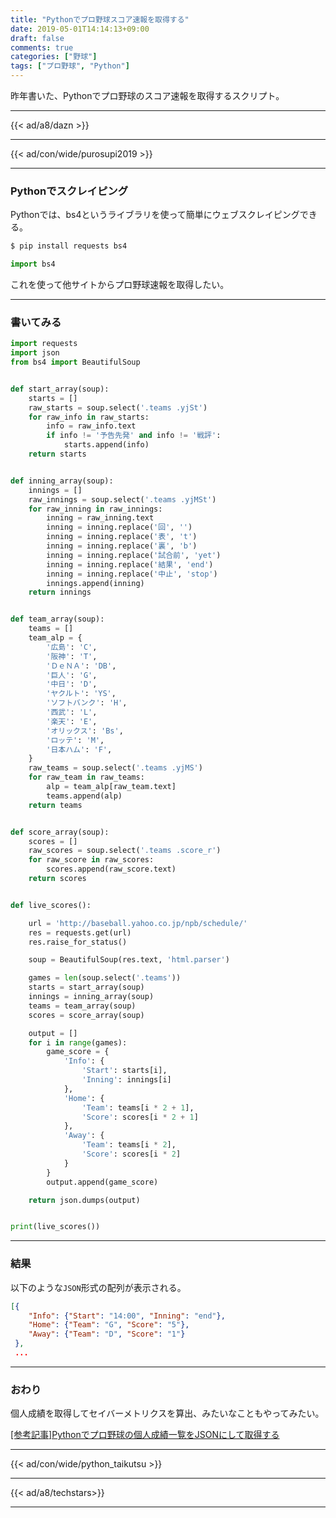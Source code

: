 ```yaml
---
title: "Pythonでプロ野球スコア速報を取得する"
date: 2019-05-01T14:14:13+09:00
draft: false
comments: true
categories: ["野球"]
tags: ["プロ野球", "Python"]
---
```


昨年書いた、Pythonでプロ野球のスコア速報を取得するスクリプト。

<!--more-->

---

{{< ad/a8/dazn >}}

---

{{< ad/con/wide/purosupi2019 >}}

---

### Pythonでスクレイピング

Pythonでは、bs4というライブラリを使って簡単にウェブスクレイピングできる。

```sh
$ pip install requests bs4
```

```python
import bs4
```

これを使って他サイトからプロ野球速報を取得したい。

---

### 書いてみる

```python:scores.py
import requests
import json
from bs4 import BeautifulSoup


def start_array(soup):
    starts = []
    raw_starts = soup.select('.teams .yjSt')
    for raw_info in raw_starts:
        info = raw_info.text
        if info != '予告先発' and info != '戦評':
            starts.append(info)
    return starts


def inning_array(soup):
    innings = []
    raw_innings = soup.select('.teams .yjMSt')
    for raw_inning in raw_innings:
        inning = raw_inning.text
        inning = inning.replace('回', '')
        inning = inning.replace('表', 't')
        inning = inning.replace('裏', 'b')
        inning = inning.replace('試合前', 'yet')
        inning = inning.replace('結果', 'end')
        inning = inning.replace('中止', 'stop')
        innings.append(inning)
    return innings


def team_array(soup):
    teams = []
    team_alp = {
        '広島': 'C',
        '阪神': 'T',
        'ＤｅＮＡ': 'DB',
        '巨人': 'G',
        '中日': 'D',
        'ヤクルト': 'YS',
        'ソフトバンク': 'H',
        '西武': 'L',
        '楽天': 'E',
        'オリックス': 'Bs',
        'ロッテ': 'M',
        '日本ハム': 'F',
    }
    raw_teams = soup.select('.teams .yjMS')
    for raw_team in raw_teams:
        alp = team_alp[raw_team.text]
        teams.append(alp)
    return teams


def score_array(soup):
    scores = []
    raw_scores = soup.select('.teams .score_r')
    for raw_score in raw_scores:
        scores.append(raw_score.text)
    return scores


def live_scores():

    url = 'http://baseball.yahoo.co.jp/npb/schedule/'
    res = requests.get(url)
    res.raise_for_status()

    soup = BeautifulSoup(res.text, 'html.parser')

    games = len(soup.select('.teams'))
    starts = start_array(soup)
    innings = inning_array(soup)
    teams = team_array(soup)
    scores = score_array(soup)

    output = []
    for i in range(games):
        game_score = {
            'Info': {
                'Start': starts[i],
                'Inning': innings[i]
            },
            'Home': {
                'Team': teams[i * 2 + 1],
                'Score': scores[i * 2 + 1]
            },
            'Away': {
                'Team': teams[i * 2],
                'Score': scores[i * 2]
            }
        }
        output.append(game_score)

    return json.dumps(output)


print(live_scores())
```

---

### 結果

以下のような`JSON`形式の配列が表示される。

```json
[{
    "Info": {"Start": "14:00", "Inning": "end"},
    "Home": {"Team": "G", "Score": "5"},
    "Away": {"Team": "D", "Score": "1"}
 },
 ...
```

---

### おわり

個人成績を取得してセイバーメトリクスを算出、みたいなこともやってみたい。

[[参考記事]Pythonでプロ野球の個人成績一覧をJSONにして取得する](https://www.ted027.com/post/python-personal-records)

---

{{< ad/con/wide/python_taikutsu >}}

---

{{< ad/a8/techstars>}}

---
